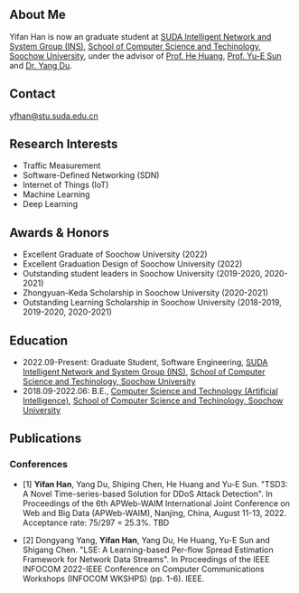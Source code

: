 ## About Me

Yifan Han is now an graduate student at [SUDA Intelligent Network and System Group (INS)](http://home.ustc.edu.cn/~jannr/), [School of Computer Science and Techinology, Soochow University](http://scst.suda.edu.cn/main.htm), under the advisor of [Prof. He Huang](http://web.suda.edu.cn/huangh/), [Prof. Yu-E Sun](http://web.suda.edu.cn/sunye12/) and [Dr. Yang Du](http://web.suda.edu.cn/dy/). 


## Contact

yfhan@stu.suda.edu.cn


## Research Interests

- Traffic Measurement
- Software-Defined Networking (SDN)
- Internet of Things (IoT)
- Machine Learning
- Deep Learning


## Awards & Honors

- Excellent Graduate of Soochow University (2022)
- Excellent Graduation Design of Soochow University (2022)
- Outstanding student leaders in Soochow University (2019-2020, 2020-2021)
- Zhongyuan-Keda Scholarship in Soochow University (2020-2021)
- Outstanding Learning Scholarship in Soochow University (2018-2019, 2019-2020, 2020-2021)


## Education

- 2022.09-Present: Graduate Student, Software Engineering, [SUDA Intelligent Network and System Group (INS)](http://home.ustc.edu.cn/~jannr/), [School of Computer Science and Techinology, Soochow University](http://scst.suda.edu.cn/main.htm)
- 2018.09-2022.06: B.E., [Computer Science and Technology (Artificial Intelligence)](http://aiclass.jwb.suda.edu.cn/), [School of Computer Science and Techinology, Soochow University](http://scst.suda.edu.cn/main.htm)


## Publications

### Conferences

- [1] __Yifan Han__, Yang Du, Shiping Chen, He Huang and Yu-E Sun. "TSD3: A Novel Time-series-based Solution for DDoS Attack Detection". In Proceedings of the 6th APWeb-WAIM International Joint Conference on Web and Big Data (APWeb-WAIM), Nanjing, China, August 11-13, 2022. Acceptance rate: 75/297 = 25.3%. TBD

- [2] Dongyang Yang, __Yifan Han__, Yang Du, He Huang, Yu-E Sun and Shigang Chen. "LSE: A Learning-based Per-flow Spread Estimation Framework for Network Data Streams". In Proceedings of the IEEE INFOCOM 2022-IEEE Conference on Computer Communications Workshops (INFOCOM WKSHPS) (pp. 1-6). IEEE.
